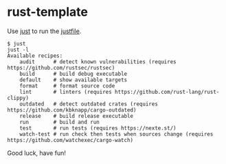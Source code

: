 # rust-template

Use [just](https://github.com/casey/just) to run the [justfile](justfile).

```
$ just
just -l
Available recipes:
    audit      # detect known vulnerabilities (requires https://github.com/rustsec/rustsec)
    build      # build debug executable
    default    # show available targets
    format     # format source code
    lint       # linters (requires https://github.com/rust-lang/rust-clippy)
    outdated   # detect outdated crates (requires https://github.com/kbknapp/cargo-outdated)
    release    # build release executable
    run        # build and run
    test       # run tests (requires https://nexte.st/)
    watch-test # run check then tests when sources change (requires https://github.com/watchexec/cargo-watch)
```

Good luck, have fun!
